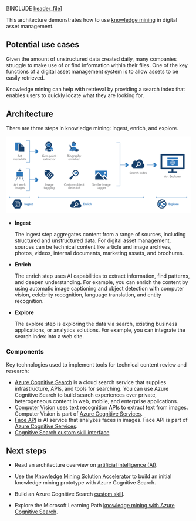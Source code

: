 [!INCLUDE [header_file](../../../includes/sol-idea-header.md)]

This architecture demonstrates how to use [knowledge mining](https://azure.microsoft.com/solutions/knowledge-mining) in digital asset management.

## Potential use cases

Given the amount of unstructured data created daily, many companies struggle to make use of or find information within their files. One of the key functions of a digital asset management system is to allow assets to be easily retrieved.

Knowledge mining can help with retrieval by providing a search index that enables users to quickly locate what they are looking for.

## Architecture

There are three steps in knowledge mining: ingest, enrich, and explore.

![Architecture diagram that shows knowledge mining used in digital asset management to make assets discoverable.](../media/knowledge-mining-digital-asset-management.png)

- **Ingest**

   The ingest step aggregates content from a range of sources, including structured and unstructured data. For digital asset management, sources can be technical content like article and image archives, photos, videos, internal documents, marketing assets, and brochures.

- **Enrich**

   The enrich step uses AI capabilities to extract information, find patterns, and deepen understanding. For example, you can enrich the content by using automatic image captioning and object detection with computer vision, celebrity recognition, language translation, and entity recognition.

- **Explore**

   The explore step is exploring the data via search, existing business applications, or analytics solutions. For example, you can integrate the search index into a web site.

### Components

Key technologies used to implement tools for technical content review and research:

- [Azure Cognitive Search](https://azure.microsoft.com/services/search) is a cloud search service that supplies infrastructure, APIs, and tools for searching. You can use Azure Cognitive Search to build search experiences over private, heterogeneous content in web, mobile, and enterprise applications.
- [Computer Vision](https://azure.microsoft.com/services/cognitive-services/computer-vision) uses text recognition APIs to extract text from images. Computer Vision is part of [Azure Cognitive Services](https://azure.microsoft.com/services/cognitive-services).
- [Face API](https://azure.microsoft.com/services/cognitive-services/face) is AI service that analyzes faces in images. Face API is part of [Azure Cognitive Services](https://azure.microsoft.com/services/cognitive-services).
- [Cognitive Search custom skill interface](/azure/search/cognitive-search-custom-skill-interface)

## Next steps

- Read an architecture overview on [artificial intelligence (AI)](../../data-guide/big-data/ai-overview.md).

- Use the [Knowledge Mining Solution Accelerator](/samples/azure-samples/azure-search-knowledge-mining/azure-search-knowledge-mining) to build an initial knowledge mining prototype with Azure Cognitive Search.
- Build an Azure Cognitive Search [custom skill](/azure/search/cognitive-search-custom-skill-interface).

- Explore the Microsoft Learning Path [knowledge mining with Azure Cognitive Search](/learn/paths/implement-knowledge-mining-azure-cognitive-search).

